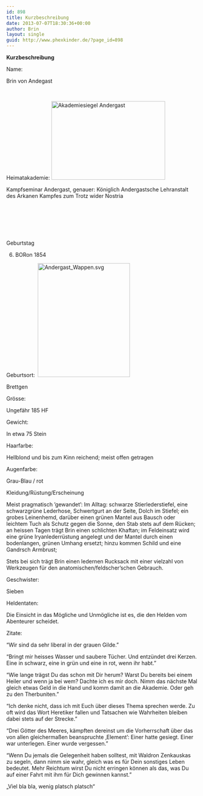 ```yaml
---
id: 898
title: Kurzbeschreibung
date: 2013-07-07T18:30:36+00:00
author: Brin
layout: single
guid: http://www.phexkinder.de/?page_id=898
---
```

**Kurzbeschreibung**

Name:

Brin von Andegast

&nbsp;

Heimatakademie: [<img class="alignleft size-medium wp-image-893" alt="Akademiesiegel Andergast" src="http://www.phexkinder.de/wp-content/uploads/Akademiesiegel-Andergast-300x207.jpg" width="300" height="207" srcset="http://www.phexkinder.de/wp-content/uploads/Akademiesiegel-Andergast-300x207.jpg 300w, http://www.phexkinder.de/wp-content/uploads/Akademiesiegel-Andergast.jpg 334w" sizes="(max-width: 300px) 100vw, 300px" />](http://www.phexkinder.de/wp-content/uploads/Akademiesiegel-Andergast.jpg)
  
Kampfseminar Andergast, genauer: Königlich Andergastsche Lehranstalt des Arkanen Kampfes zum Trotz wider Nostria

&nbsp;

&nbsp;

&nbsp;

Geburtstag
  
6. BORon 1854

Geburtsort:  [<img class="alignleft size-medium wp-image-896" alt="Andergast_Wappen.svg" src="http://www.phexkinder.de/wp-content/uploads/Andergast_Wappen.svg_-243x300.png" width="243" height="300" srcset="http://www.phexkinder.de/wp-content/uploads/Andergast_Wappen.svg_-243x300.png 243w, http://www.phexkinder.de/wp-content/uploads/Andergast_Wappen.svg_.png 486w" sizes="(max-width: 243px) 100vw, 243px" />](http://www.phexkinder.de/wp-content/uploads/Andergast_Wappen.svg_.png)
  
Brettgen

Grösse:
  
Ungefähr 185 HF

Gewicht:
  
In etwa 75 Stein

Haarfarbe:
  
Hellblond und bis zum Kinn reichend; meist offen getragen

Augenfarbe:
  
Grau-Blau / rot

Kleidung/Rüstung/Erscheinung

Meist pragmatisch ’gewandet’: Im Alltag: schwarze Stierlederstiefel, eine schwarzgrüne Lederhose, Schwertgurt an der Seite, Dolch im Stiefel; ein grobes Leinenhemd, darüber einen grünen Mantel aus Bausch oder leichtem Tuch als Schutz gegen die Sonne, den Stab stets auf dem Rücken; an heissen Tagen trägt Brin einen schlichten Khaftan; im Feldeinsatz wird eine grüne Iryanlederrüstung angelegt und der Mantel durch einen bodenlangen, grünen Umhang ersetzt; hinzu kommen Schild und eine Gandrsch Armbrust;
  
Stets bei sich trägt Brin einen ledernen Rucksack mit einer vielzahl von Werkzeugen für den anatomischen/feldscher’schen Gebrauch.

Geschwister:
  
Sieben

Heldentaten:
  
Die Einsicht in das Mögliche und Unmögliche ist es, die den Helden vom Abenteurer scheidet.

Zitate:

“Wir sind da sehr liberal in der grauen Gilde.”
  
“Bringt mir heisses Wasser und saubere Tücher. Und entzündet drei Kerzen. Eine in schwarz, eine in grün und eine in rot, wenn ihr habt.”
  
“Wie lange trägst Du das schon mit Dir herum? Warst Du bereits bei einem Heiler und wenn ja bei wem? Dachte ich es mir doch. Nimm das nächste Mal gleich etwas Geld in die Hand und komm damit an die Akademie. Oder geh zu den Therbuniten.”
  
“Ich denke nicht, dass ich mit Euch über dieses Thema sprechen werde. Zu oft wird das Wort Heretiker fallen und Tatsachen wie Wahrheiten bleiben dabei stets auf der Strecke.”
  
“Drei Götter des Meeres, kämpften dereinst um die Vorherrschaft über das von allen gleichermaßen beanspruchte ‚Element’: Einer hatte gesiegt. Einer war unterlegen. Einer wurde vergessen.”
  
“Wenn Du jemals die Gelegenheit haben solltest, mit Waldron Zenkauskas zu segeln, dann nimm sie wahr, gleich was es für Dein sonstiges Leben bedeutet. Mehr Reichtum wirst Du nicht erringen können als das, was Du auf einer Fahrt mit ihm für Dich gewinnen kannst.”
  
&#8222;Viel bla bla, wenig platsch platsch&#8220;

&nbsp;
